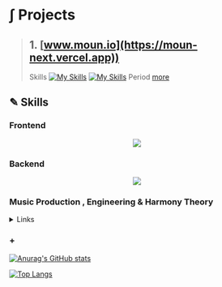 
<!--
**JinhyukKo/JinhyukKo** is a ✨ _special_ ✨ repository because its `README.md` (this file) appears on your GitHub profile.

Here are some ideas to get you started:

- 🔭 I’m currently working on ...
- 🌱 I’m currently learning ...
- 👯 I’m looking to collaborate on ...
- 🤔 I’m looking for help with ...
- 💬 Ask me about ...
- 📫 How to reach me: ...
- 😄 Pronouns: ...
- ⚡ Fun fact: ...
-->

# ∫ Projects
> ## 1. [www.moun.io](https://moun-next.vercel.app))
> Skills [![My Skills](https://skillicons.dev/icons?i=react,nextjs,tailwind,ts,firebase&perline=6)](https://skillicons.dev)
> [![My Skills](https://skillicons.dev/icons?i=java,spring,mysql&perline=3)](https://skillicons.dev)
> Period
> [more]()







## ✎ Skills
###  Frontend

<p align="center">
  <a href="https://skillicons.dev">
    <img src="https://skillicons.dev/icons?i=html,css,js,ts,react,nextjs,tailwind,sass" />
  </a>
</p>

### Backend
<p align="center">
  <a href="https://skillicons.dev">
    <img src="https://skillicons.dev/icons?i=java,spring,nodejs,expressjs,postgresql,mysql,bash,firebase,aws,azure" />
  </a>
</p>

###  Music Production , Engineering & Harmony Theory
<details>
    <summary>Links</summary>
  - https://youtu.be/ZptBsMCdx9Y
  - https://soundcloud.com/user-303251267
</details>
<summary>

</summary>

### + 


[![Anurag's GitHub stats](https://github-readme-stats.vercel.app/api?username=JinhyukKo)](https://github.com/anuraghazra/github-readme-stats)

[![Top Langs](https://github-readme-stats.vercel.app/api/top-langs/?username=JinhyukKo&layout=donut)](https://github.com/anuraghazra/github-readme-stats)

